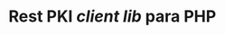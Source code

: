 ﻿# Rest PKI *client lib* para PHP

<!-- link to version in English -->
<div data-alt-locales="en-us"></div>
